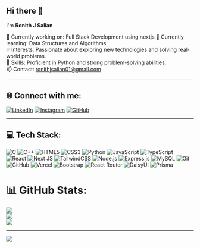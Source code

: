 ## Hi there 👋

 I'm **Ronith J Salian**  
 
🔭 Currently working on: Full Stack Development using nextjs
🌱 Currently learning: Data Structures and Algorithms  
💡 Interests: Passionate about exploring new technologies and solving real-world problems.  
🧩 Skills: Proficient in Python and strong problem-solving abilities.  
📫 Contact: ronithjsalian01@gmail.com  

---

## 🌐 Connect with me:

[![LinkedIn](https://img.shields.io/badge/LinkedIn-blue?logo=linkedin&logoColor=white)](https://www.linkedin.com/in/ronith-j-salian-093b76288/)
[![Instagram](https://img.shields.io/badge/Instagram-E4405F?logo=instagram&logoColor=white)](https://www.instagram.com/ronith_salian/)
[![GitHub](https://img.shields.io/badge/GitHub-100000?logo=github&logoColor=white)](https://github.com/RonithJSalian18)

---

## 💻 Tech Stack:
![C](https://img.shields.io/badge/c-%2300599C.svg?style=for-the-badge&logo=c&logoColor=white) 
![C++](https://img.shields.io/badge/c++-%2300599C.svg?style=for-the-badge&logo=c%2B%2B&logoColor=white) 
![HTML5](https://img.shields.io/badge/html5-%23E34F26.svg?style=for-the-badge&logo=html5&logoColor=white)
![CSS3](https://img.shields.io/badge/css3-%231572B6.svg?style=for-the-badge&logo=css3&logoColor=white)
![Python](https://img.shields.io/badge/-Python-3776AB?logo=python&logoColor=white)
![JavaScript](https://img.shields.io/badge/-JavaScript-F7DF1E?logo=javascript&logoColor=black)
![TypeScript](https://img.shields.io/badge/-TypeScript-3178C6?logo=typescript&logoColor=white)
![React](https://img.shields.io/badge/-React-61DAFB?logo=react&logoColor=black)
![Next JS](https://img.shields.io/badge/-Next.js-000?logo=next.js&logoColor=white)
![TailwindCSS](https://img.shields.io/badge/-TailwindCSS-06B6D4?logo=tailwindcss&logoColor=white)
![Node.js](https://img.shields.io/badge/-Node.js-339933?logo=node.js&logoColor=white)
![Express.js](https://img.shields.io/badge/-Express.js-000000?logo=express&logoColor=white)
![MySQL](https://img.shields.io/badge/-MySQL-4479A1?logo=mysql&logoColor=white)
![Git](https://img.shields.io/badge/-Git-F05032?logo=git&logoColor=white)
![GitHub](https://img.shields.io/badge/-GitHub-181717?logo=github&logoColor=white)
![Vercel](https://img.shields.io/badge/vercel-%23000000.svg?style=for-the-badge&logo=vercel&logoColor=white) 
![Bootstrap](https://img.shields.io/badge/bootstrap-%238511FA.svg?style=for-the-badge&logo=bootstrap&logoColor=white) 
![React Router](https://img.shields.io/badge/React_Router-CA4245?style=for-the-badge&logo=react-router&logoColor=white)
![DaisyUI](https://img.shields.io/badge/daisyui-5A0EF8?style=for-the-badge&logo=daisyui&logoColor=white) 
![Prisma](https://img.shields.io/badge/Prisma-3982CE?style=for-the-badge&logo=Prisma&logoColor=white)



# 📊 GitHub Stats:
![](https://github-readme-stats.vercel.app/api?username=RonithJSalian18&theme=dark&hide_border=false&include_all_commits=false&count_private=false)<br/>
![](https://github-readme-streak-stats.herokuapp.com/?user=RonithJSalian18&theme=dark&hide_border=false)<br/>
![](https://github-readme-stats.vercel.app/api/top-langs/?username=RonithJSalian18&theme=dark&hide_border=false&include_all_commits=false&count_private=false&layout=compact)

---
[![](https://visitcount.itsvg.in/api?id=RonithJSalian18&icon=0&color=0)](https://visitcount.itsvg.in)

